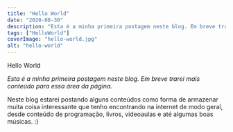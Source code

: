 ```yaml
---
title: "Hello World"
date: "2020-08-30"
description: "Esta é a minha primeira postagem neste blog. Em breve trarei mais conteúdo para essa área da página."
tags: ["HelloWorld"]
coverImage: "hello-world.jpg"
alt: "hello-world"
---
```


Hello World

_Esta é a minha primeira postagem neste blog. Em breve trarei mais conteúdo para essa área da página._

Neste blog estarei postando alguns conteúdos como forma de armazenar muita coisa interessante que tenho encontrando na internet de modo geral, desde conteúdo de programação, livros, videoaulas e até algumas boas músicas. :)
